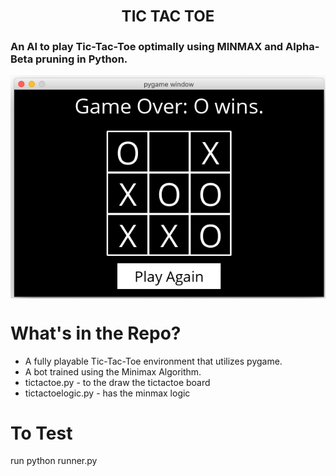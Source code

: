 <h1 align=center><font size = 5>TIC TAC TOE </font></h1>

### An AI to play Tic-Tac-Toe optimally using MINMAX and Alpha-Beta pruning in Python.

<img align=center src='board 1.PNG'>

# What's in the Repo?

 - A fully playable Tic-Tac-Toe environment that utilizes pygame.
 - A bot trained using the Minimax Algorithm. 
 - tictactoe.py - to the draw the tictactoe board
 - tictactoelogic.py - has the minmax logic
 
 # To Test
 
 run python runner.py
